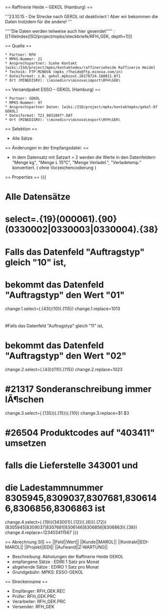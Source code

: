 
== Raffinerie Heide – GEKOL (Hamburg) ==

'''23.10.15 - Die Strecke nach GEKOL ist deaktiviert ! Aber wir bekommen die Daten trotzdem für die andere! '''

'''''Die Daten werden teilweise auch hier gesendet''''' : 
[[TitleIndex(ISO/project/mpks/steckbriefe/RFH_GEK, depth=1)]]

== Quelle ==

    * Partner: RFH
    * MPKS-Nummer: 21
    * Ansprechspartner: Siehe Kontakt [wiki:/ISO/project/mpks/kontaktodex/raffinerieheide Raffinerie Heide]
    * Technik: FTP-MINOVA (mpks_rfheide@ftp.minova.com/in)
    * Dateiformat: z.B. gekol.mpksout.20170724.160011.071
    * Ort (MINEDISRV): \\minedisrv\minova\import\RFH\GEK\

== Versandpaket ESSO – GEKOL (Hamburg) ==

    * Partner: GEKOL
    * MPKS-Nummer: 97
    * Ansprechspartner Daten: [wiki:/ISO/project/mpks/kontaktmpks/gekol-97 GEKOL]
    * Dateiformat: T21_0031097*.DAT
    * Ort (MINEDISRV): \\minedisrv\minova\export\RFH\GEK\


== Selektion ==

 * Alle Sätze 

== Änderungen in der Empfangsdatei: ==

 * In dem Datensatz mit Satzart = 2 werden die Werte in den Datenfeldern "Menge kg", "Menge L 15°C", "Menge Verladel.", "Verladetemp." konvertiert. ( ohne Vorzeichencodierung )

== Properties ==
{{{
# Alle Datensätze 
# select=.{19}(000061).{90}(0330002|0330003|0330004).{38}
#
# Falls das Datenfeld "Auftragstyp" gleich "10" ist, 
# bekommt das Datenfeld "Auftragstyp" den Wert "01"
change.1.select=(.{43})(10)(.{115})
change.1.replace=$101$3
#
#Falls das Datenfeld "Auftragstyp" gleich "11" ist, 
# bekommt das Datenfeld "Auftragstyp" den Wert "02"
change.2.select=(.{43})(11)(.{115})
change.2.replace=$102$3

# #21317 Sonderanschreibung immer lÃ¶schen
change.3.select=(.{135})(.{15})(.{10})
change.3.replace=$1               $3

# #26504 Produktcodes auf "403411" umsetzen
# falls die Lieferstelle 343001 und
# die Ladestammnummer 8305945,8309037,8307681,8306146,8306856,8306863 ist
change.4.select=(.{19})(343001)(.{12})(.{6})(.{72})(8305945|8309037|8307681|8306146|8306856|8306863)(.{38})
change.4.replace=$1$2$3403411$5$6$7
}}}



== Abrechnung SIS ==
||Feld||Wert||
||Kunde||MAROL||
||Kontrakt||EDI-MAROL||
||Projekt||EDI||
||Aufwand||Z-WARTUNG||

 * Beschreibung: Abholungen der Raffinerie Heide GEKOL
 * empfangene Sätze : EDIRI  1 Satz pro Monat
 * abgehende Sätze : EDIRO  1 Satz pro Monat
 * Grundgebühr: MPKS: ESSO-GEKOL

== Streckenname ==

 * Empfänger: RFH_GEK.REC
 * Prüfer: RFH_GEK.PRC
 * Verarbeiter: RFH_GEK.PRC
 * Versender: RFH_GEK
